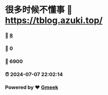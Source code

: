 # 很多时候不懂事 :link: https://tblog.azuki.top/ 
### :page_facing_up: [8](https://tblog.azuki.top//tag.html) 
### :speech_balloon: 0 
### :hibiscus: 6900 
### :alarm_clock: 2024-07-07 22:02:14 
### Powered by :heart: [Gmeek](https://github.com/Meekdai/Gmeek)
